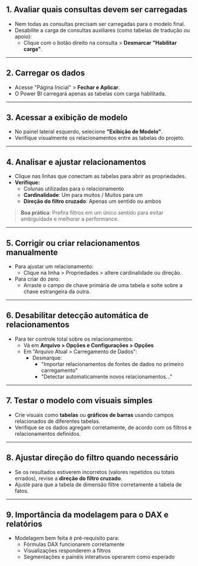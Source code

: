 ## 1. Avaliar quais consultas devem ser carregadas

- Nem todas as consultas precisam ser carregadas para o modelo final.
- Desabilite a carga de consultas auxiliares (como tabelas de tradução ou apoio):
  - Clique com o botão direito na consulta > **Desmarcar "Habilitar carga"**.

---

## 2. Carregar os dados

- Acesse "Página Inicial" > **Fechar e Aplicar**.
- O Power BI carregará apenas as tabelas com carga habilitada.

---

## 3. Acessar a exibição de modelo

- No painel lateral esquerdo, selecione **"Exibição de Modelo"**.
- Verifique visualmente os relacionamentos entre as tabelas do projeto.

---

## 4. Analisar e ajustar relacionamentos

- Clique nas linhas que conectam as tabelas para abrir as propriedades.
- **Verifique:**
  - Colunas utilizadas para o relacionamento
  - **Cardinalidade**: Um para muitos / Muitos para um
  - **Direção do filtro cruzado**: Apenas um sentido ou ambos

> **Boa prática**: Prefira filtros em um único sentido para evitar ambiguidade e melhorar a performance.

---

## 5. Corrigir ou criar relacionamentos manualmente

- Para ajustar um relacionamento:
  - Clique na linha > Propriedades > altere cardinalidade ou direção.
- Para criar do zero:
  - Arraste o campo de chave primária de uma tabela e solte sobre a chave estrangeira da outra.

---

## 6. Desabilitar detecção automática de relacionamentos

- Para ter controle total sobre os relacionamentos:
  - Vá em **Arquivo > Opções e Configurações > Opções**
  - Em "Arquivo Atual > Carregamento de Dados":
    - Desmarque:
      - "Importar relacionamentos de fontes de dados no primeiro carregamento"
      - "Detectar automaticamente novos relacionamentos..."

---

## 7. Testar o modelo com visuais simples

- Crie visuais como **tabelas** ou **gráficos de barras** usando campos relacionados de diferentes tabelas.
- Verifique se os dados agregam corretamente, de acordo com os filtros e relacionamentos definidos.

---

## 8. Ajustar direção do filtro quando necessário

- Se os resultados estiverem incorretos (valores repetidos ou totais errados), revise a **direção do filtro cruzado**.
- Ajuste para que a tabela de dimensão filtre corretamente a tabela de fatos.

---

## 9. Importância da modelagem para o DAX e relatórios

- Modelagem bem feita é pré-requisito para:
  - Fórmulas DAX funcionarem corretamente
  - Visualizações responderem a filtros
  - Segmentações e painéis interativos operarem como esperado
